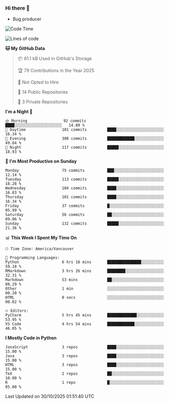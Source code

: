 ### Hi there 👋
* Bug producer


<!--START_SECTION:waka-->
![Code Time](http://img.shields.io/badge/Code%20Time-1%2C347%20hrs%2028%20mins-blue)

![Lines of code](https://img.shields.io/badge/From%20Hello%20World%20I%27ve%20Written-253.3%20thousand%20lines%20of%20code-blue)

**🐱 My GitHub Data** 

> 📦 61.1 kB Used in GitHub's Storage 
 > 
> 🏆 79 Contributions in the Year 2025
 > 
> 🚫 Not Opted to Hire
 > 
> 📜 14 Public Repositories 
 > 
> 🔑 3 Private Repositories 
 > 
**I'm a Night 🦉** 

```text
🌞 Morning                92 commits          ████░░░░░░░░░░░░░░░░░░░░░   14.89 % 
🌆 Daytime                101 commits         ████░░░░░░░░░░░░░░░░░░░░░   16.34 % 
🌃 Evening                308 commits         ████████████░░░░░░░░░░░░░   49.84 % 
🌙 Night                  117 commits         █████░░░░░░░░░░░░░░░░░░░░   18.93 % 
```
📅 **I'm Most Productive on Sunday** 

```text
Monday                   75 commits          ███░░░░░░░░░░░░░░░░░░░░░░   12.14 % 
Tuesday                  113 commits         █████░░░░░░░░░░░░░░░░░░░░   18.28 % 
Wednesday                104 commits         ████░░░░░░░░░░░░░░░░░░░░░   16.83 % 
Thursday                 101 commits         ████░░░░░░░░░░░░░░░░░░░░░   16.34 % 
Friday                   37 commits          █░░░░░░░░░░░░░░░░░░░░░░░░   05.99 % 
Saturday                 56 commits          ██░░░░░░░░░░░░░░░░░░░░░░░   09.06 % 
Sunday                   132 commits         █████░░░░░░░░░░░░░░░░░░░░   21.36 % 
```


📊 **This Week I Spent My Time On** 

```text
🕑︎ Time Zone: America/Vancouver

💬 Programming Languages: 
Python                   6 hrs 18 mins       ███████████████░░░░░░░░░░   59.18 % 
RMarkdown                3 hrs 26 mins       ████████░░░░░░░░░░░░░░░░░   32.31 % 
Markdown                 53 mins             ██░░░░░░░░░░░░░░░░░░░░░░░   08.29 % 
Other                    1 min               ░░░░░░░░░░░░░░░░░░░░░░░░░   00.20 % 
HTML                     0 secs              ░░░░░░░░░░░░░░░░░░░░░░░░░   00.02 % 

🔥 Editors: 
PyCharm                  5 hrs 45 mins       █████████████░░░░░░░░░░░░   53.95 % 
VS Code                  4 hrs 54 mins       ████████████░░░░░░░░░░░░░   46.05 % 
```

**I Mostly Code in Python** 

```text
JavaScript               3 repos             ████░░░░░░░░░░░░░░░░░░░░░   15.00 % 
Java                     3 repos             ████░░░░░░░░░░░░░░░░░░░░░   15.00 % 
HTML                     3 repos             ████░░░░░░░░░░░░░░░░░░░░░   15.00 % 
TeX                      2 repos             ██░░░░░░░░░░░░░░░░░░░░░░░   10.00 % 
R                        1 repo              █░░░░░░░░░░░░░░░░░░░░░░░░   05.00 % 
```




 Last Updated on 30/10/2025 01:51:40 UTC
<!--END_SECTION:waka-->
